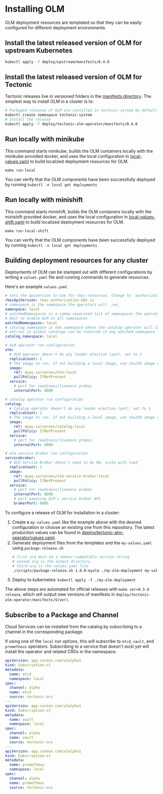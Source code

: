 # Installing OLM

OLM deployment resources are templated so that they can be easily configured for different deployment environments.

## Install the latest released version of OLM for upstream Kubernetes

```sh
kubectl apply -f deploy/upstream/manifests/0.4.0
```

## Install the latest released version of OLM for Tectonic

Tectonic releases live in versioned folders in the [manifests directory](/deploy/tectonic-alm-operator/manifests). The simplest way to install OLM in a cluster is to:

```sh
# Packaged releases of OLM are installed in tectonic-system by default
kubectl create namespace tectonic-system
# Install the release
kubectl apply -f deploy/tectonic-alm-operator/manifests/0.4.0
```

## Run locally with minikube

This command starts minikube, builds the OLM containers locally with the minikube-provided docker, and uses the local configuration in [local-values.yaml](local-values.yaml) to build localized deployment resources for OLM.
```
make run-local
```

You can verify that the OLM components have been successfully deployed by running `kubectl -n local get deployments`

## Run locally with minishift

This command starts minishift, builds the OLM containers locally with the minishift-provided docker, and uses the local configuration in [local-values-shift.yaml](local-values-shift.yaml) to build localized deployment resources for OLM.
```
make run-local-shift
```

You can verify that the OLM components have been successfully deployed by running `kubectl -n local get deployments`

## Building deployment resources for any cluster

Deployments of OLM can be stamped out with different configurations by writing a `values.yaml` file and running commands to generate resources.

Here's an example `values.yaml`

```yaml
# sets the apiversion to use for rbac-resources. Change to `authorization.openshift.io` for openshift
rbacApiVersion: rbac.authorization.k8s.io
# namespace is the namespace the operators will _run_
namespace: local
# watchedNamespaces is a comma-separated list of namespaces the operators will _watch_ for OLM resources.
# Omit to enable OLM in all namespaces
watchedNamespaces: local
# catalog_namespace is the namespace where the catalog operator will look for global catalogs.
# entries in global catalogs can be resolved in any watched namespace
catalog_namespace: local

# OLM operator run configuration
alm:
  # OLM operator doesn't do any leader election (yet), set to 1
  replicaCount: 1
  # The image to run. If not building a local image, use sha256 image references
  image:
    ref: quay.io/coreos/olm:local
    pullPolicy: IfNotPresent
  service:
    # port for readiness/liveness probes
    internalPort: 8080

# catalog operator run configuration
catalog:
  # Catalog operator doesn't do any leader election (yet), set to 1
  replicaCount: 1
  # The image to run. If not building a local image, use sha256 image references
  image:
    ref: quay.io/coreos/catalog:local
    pullPolicy: IfNotPresent
  service:
    # port for readiness/liveness probes
    internalPort: 8080

# alm service broker run configuration
servicebroker:
  # OLM Service Broker doesn't need to be HA; scale with load
  replicaCount: 1
  image:
    ref: quay.io/coreos/olm-service-broker:local
    pullPolicy: IfNotPresent
  service:
    # port for readiness/liveness probes
    internalPort: 8080
    # port exposing OLM's service broker API
    brokerPort: 8005
```

To configure a release of OLM for installation in a cluster:

1. Create a `my-values.yaml` like the example above with the desired configuration or choose an existing one from this repository. The latest production values can be found in [deploy/tectonic-alm-operator/values.yaml](../../deploy/tectonic-alm-operator/values.yaml).
1. Generate deployment files from the templates and the `my-values.yaml` using `package-release.sh`
   ```bash
   # first arg must be a semver-compatible version string
   # second arg is the output directory
   # third arg is the values.yaml file
   ./scripts/package-release.sh 1.0.0-myolm ./my-olm-deployment my-values.yaml
   ```
1. Deploy to kubernetes: `kubectl apply -f ./my-olm-deployment`


The above steps are automated for official releases with `make ver=0.3.0 release`, which will output new versions of manifests in `deploy/tectonic-alm-operator/manifests/$(ver)`.


## Subscribe to a Package and Channel

Cloud Services can be installed from the catalog by subscribing to a channel in the corresponding package.

If using one of the `local` run options, this will subscribe to `etcd`, `vault`, and `prometheus` operators. Subscribing to a service that doesn't exist yet will install the operator and related CRDs in the namespace.

```yaml
apiVersion: app.coreos.com/v1alpha1
kind: Subscription-v1
metadata:
  name: etcd
  namespace: local
spec:
  channel: alpha
  name: etcd
  source: tectonic-ocs
---
apiVersion: app.coreos.com/v1alpha1
kind: Subscription-v1
metadata:
  name: vault
  namespace: local
spec:
  channel: alpha
  name: vault
  source: tectonic-ocs
---
apiVersion: app.coreos.com/v1alpha1
kind: Subscription-v1
metadata:
  name: prometheus
  namespace: local
spec:
  channel: alpha
  name: prometheus
  source: tectonic-ocs
```
